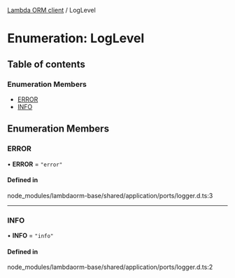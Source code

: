 [Lambda ORM client](../README.md) / LogLevel

# Enumeration: LogLevel

## Table of contents

### Enumeration Members

- [ERROR](LogLevel.md#error)
- [INFO](LogLevel.md#info)

## Enumeration Members

### ERROR

• **ERROR** = ``"error"``

#### Defined in

node_modules/lambdaorm-base/shared/application/ports/logger.d.ts:3

___

### INFO

• **INFO** = ``"info"``

#### Defined in

node_modules/lambdaorm-base/shared/application/ports/logger.d.ts:2
